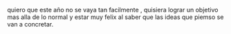 quiero que este año no se vaya tan facilmente , quisiera lograr un objetivo mas alla de lo normal y estar muy felix al saber que las ideas que piemso se van a concretar.
